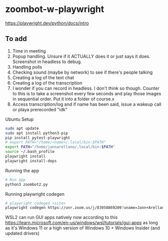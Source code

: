 # zoombot-w-playwright
https://playwright.dev/python/docs/intro

## To add
1. Time in meeting
2. Popup handling. Unsure if it ACTUALLY does it or just says it does. Screenshot in headless to debug.
3. Handling polls
4. Checking sound (maybe by network) to see if there's people talking
5. Creating a log of the text chat
6. Creating a log of the transcription
7. I wonder if you can record in headless. I don't think so though. Counter to this is to take a screenshot every few seconds and play those images in sequential order. Put it into a folder of course.x
8. Access transcription/log and if name has been said, issue a wakeup call or playa prerecorded "idk"


Ubuntu Setup
```bash
sudo apt update
sudo apt install python3-pip
pip install pytest-playwright
# export PATH="/home/<name>/.local/bin:$PATH"
export PATH="/home/jannarellano/.local/bin:$PATH"
source ~/.bash_profile
playwright install
playwright install-deps
```

Running the app
```bash
# Run app
python3 zoombot2.py
```

Running playwright codegen
```bash
# playwright codegen <site>
playwright codegen https://unr.zoom.us/j/83958869209?uname=Jann+Arellano
```

WSL2 can run GUI apps natively now according to this https://learn.microsoft.com/en-us/windows/wsl/tutorials/gui-apps
as long as it's Windows 11 or a high version of Windows 10 + Windows Insider (and updated drivers)
